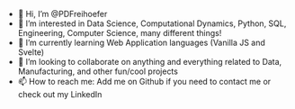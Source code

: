 - 👋 Hi, I’m @PDFreihoefer
- 👀 I’m interested in Data Science, Computational Dynamics, Python, SQL, Engineering, Computer Science, many different things!
- 🌱 I’m currently learning Web Application languages (Vanilla JS and Svelte)
- 💞️ I’m looking to collaborate on anything and everything related to Data, Manufacturing, and other fun/cool projects
- 📫 How to reach me: Add me on Github if you need to contact me or check out my LinkedIn

<!---
PDFreihoefer/PDFreihoefer is a ✨ special ✨ repository because its `README.md` (this file) appears on your GitHub profile.
You can click the Preview link to take a look at your changes.
--->
